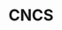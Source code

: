 ---
# This topic lives at
# https://digital.gov/topics/cncs

# Topic Title
title: "CNCS"

# description — keep it short and clear
# summary: ""

# Weight
weight: 1

# For more information on managing topics,
# see https://github.com/GSA/digitalgov.gov/wiki/topics
---